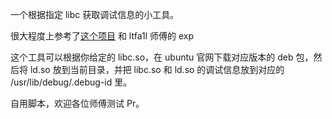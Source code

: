 一个根据指定 libc 获取调试信息的小工具。

很大程度上参考了[这个项目](https://github.com/veritas501/dl_dbgsym/blob/master/dl_dbgsym.py) 和 ltfa1l 师傅的 exp

这个工具可以根据你给定的 libc.so，在 ubuntu 官网下载对应版本的 deb 包，然后将 ld.so 放到当前目录，并把 libc.so 和 ld.so 的调试信息放到对应的 /usr/lib/debug/.debug-id 里。

自用脚本，欢迎各位师傅测试 Pr。

